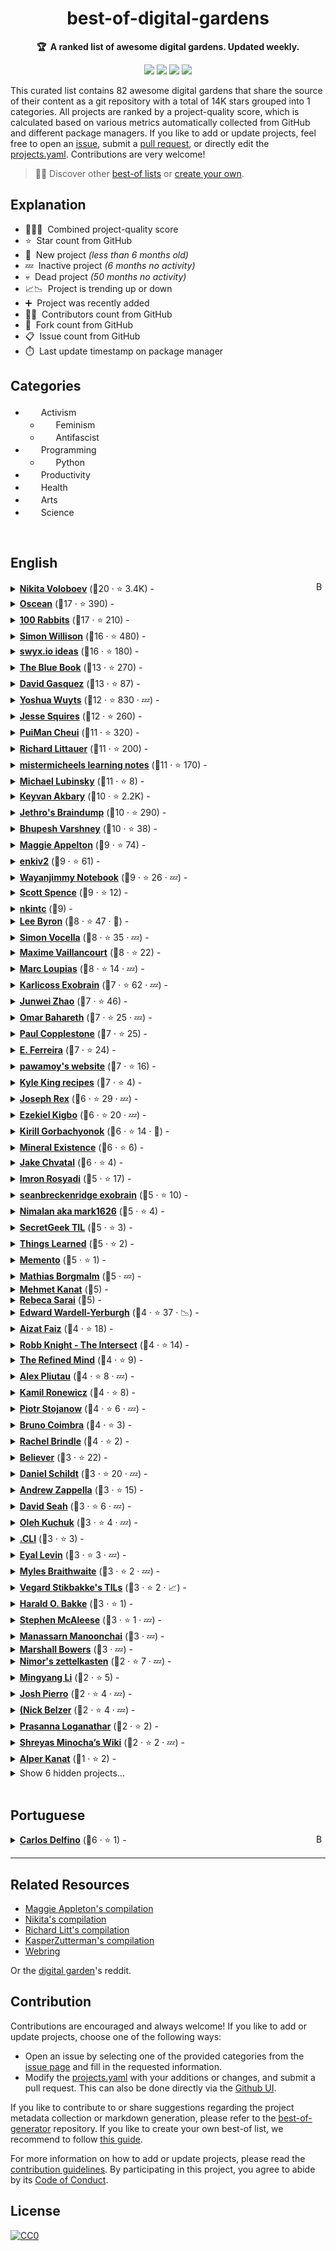 <!-- markdownlint-disable -->
<h1 align="center">
    best-of-digital-gardens
    <br>
</h1>

<p align="center">
    <strong>🏆&nbsp; A ranked list of awesome digital gardens. Updated weekly.</strong>
</p>

<p align="center">
    <a href="https://best-of.org" title="Best-of Badge"><img src="http://bit.ly/3o3EHNN"></a>
    <a href="#Contents" title="Project Count"><img src="https://img.shields.io/badge/projects-82-blue.svg?color=5ac4bf"></a>
    <a href="#Contribution" title="Contributions are welcome"><img src="https://img.shields.io/badge/contributions-welcome-green.svg"></a>
    <a href="https://github.com/lyz-code/best-of-digital-gardens/actions" title="Update CI"><img src="https://github.com/lyz-code/autoimport/workflows/Update/badge.svg"></a>
</p>

This curated list contains 82 awesome digital gardens that share the source of their content as a git repository with a total of 14K stars grouped into 1 categories. All projects are ranked by a project-quality score, which is calculated based on various metrics automatically collected from GitHub and different package managers. If you like to add or update projects, feel free to open an [issue](https://github.com/lyz-code/best-of-digital-gardens/issues/new/choose), submit a [pull request](https://github.com/lyz-code/best-of-digital-gardens/pulls), or directly edit the [projects.yaml](https://github.com/lyz-code/best-of-digital-gardens/edit/main/projects.yaml). Contributions are very welcome!

> 🧙‍♂️  Discover other [best-of lists](https://best-of.org) or [create your own](https://github.com/best-of-lists/best-of/blob/main/create-best-of-list.md).

## Explanation
- 🥇🥈🥉&nbsp; Combined project-quality score
- ⭐️&nbsp; Star count from GitHub
- 🐣&nbsp; New project _(less than 6 months old)_
- 💤&nbsp; Inactive project _(6 months no activity)_
- 💀&nbsp; Dead project _(50 months no activity)_
- 📈📉&nbsp; Project is trending up or down
- ➕&nbsp; Project was recently added
- 👨‍💻&nbsp; Contributors count from GitHub
- 🔀&nbsp; Fork count from GitHub
- 📋&nbsp; Issue count from GitHub
- ⏱️&nbsp; Last update timestamp on package manager

## Categories

- <img src="https://raw.githubusercontent.com/lyz-code/best-of-digital-gardens/main/.icons/activism.png" style="display:inline;" width="17" height="17">&nbsp; Activism
    - <img src="https://raw.githubusercontent.com/lyz-code/best-of-digital-gardens/main/.icons/feminism.png" style="display:inline;" width="17" height="17">&nbsp; Feminism
    - <img src="https://raw.githubusercontent.com/lyz-code/best-of-digital-gardens/main/.icons/antifascism.png" style="display:inline;" width="17" height="17">&nbsp; Antifascist
- <img src="https://raw.githubusercontent.com/lyz-code/best-of-digital-gardens/main/.icons/programming.png" style="display:inline;" width="17" height="17">&nbsp; Programming
    - <img src="https://raw.githubusercontent.com/lyz-code/best-of-digital-gardens/main/.icons/python.png" style="display:inline;" width="17" height="17">&nbsp; Python
- <img src="https://raw.githubusercontent.com/lyz-code/best-of-digital-gardens/main/.icons/time-management.png" style="display:inline;" width="17" height="17">&nbsp; Productivity
- <img src="https://raw.githubusercontent.com/lyz-code/best-of-digital-gardens/main/.icons/cardiogram.png" style="display:inline;" width="17" height="17">&nbsp; Health
- <img src="https://raw.githubusercontent.com/lyz-code/best-of-digital-gardens/main/.icons/tools.png" style="display:inline;" width="17" height="17">&nbsp; Arts
- <img src="https://raw.githubusercontent.com/lyz-code/best-of-digital-gardens/main/.icons/science.png" style="display:inline;" width="17" height="17">&nbsp; Science

<br>

## English

<a href="#"><img align="right" width="15" height="15" src="https://git.io/JtehR" alt="Back to top"></a>

<details><summary><b><a href="https://wiki.nikiv.dev/">Nikita Voloboev</a></b> (🥇20 ·  ⭐ 3.4K) -  <img src="https://raw.githubusercontent.com/lyz-code/best-of-digital-gardens/main/.icons/science.png" style="display:inline;" width="17" height="17"> <img src="https://raw.githubusercontent.com/lyz-code/best-of-digital-gardens/main/.icons/programming.png" style="display:inline;" width="17" height="17"> <img src="https://raw.githubusercontent.com/lyz-code/best-of-digital-gardens/main/.icons/tools.png" style="display:inline;" width="17" height="17"> <img src="https://raw.githubusercontent.com/lyz-code/best-of-digital-gardens/main/.icons/linux.png" style="display:inline;" width="17" height="17"> <img src="https://raw.githubusercontent.com/lyz-code/best-of-digital-gardens/main/.icons/activism.png" style="display:inline;" width="17" height="17"> <img src="https://raw.githubusercontent.com/lyz-code/best-of-digital-gardens/main/.icons/python.png" style="display:inline;" width="17" height="17"> <img src="https://raw.githubusercontent.com/lyz-code/best-of-digital-gardens/main/.icons/cardiogram.png" style="display:inline;" width="17" height="17"> <img src="https://raw.githubusercontent.com/lyz-code/best-of-digital-gardens/main/.icons/time-management.png" style="display:inline;" width="17" height="17"></summary>

- [GitHub](https://github.com/nikitavoloboev/knowledge) (👨‍💻 36 · 🔀 370 · 📋 38 - 31% open · ⏱️ 10.06.2022)
</details>
<details><summary><b><a href="https://wiki.xxiivv.com/site/home.html">Oscean</a></b> (🥇17 ·  ⭐ 390) - </summary>

- [GitHub](https://github.com/XXIIVV/oscean) (👨‍💻 37 · 🔀 74 · 📋 39 - 12% open · ⏱️ 10.06.2022)
</details>
<details><summary><b><a href="https://100r.co/site/home.html">100 Rabbits</a></b> (🥇17 ·  ⭐ 210) -  <img src="https://raw.githubusercontent.com/lyz-code/best-of-digital-gardens/main/.icons/programming.png" style="display:inline;" width="17" height="17"> <img src="https://raw.githubusercontent.com/lyz-code/best-of-digital-gardens/main/.icons/tools.png" style="display:inline;" width="17" height="17"></summary>

- [GitHub](https://github.com/hundredrabbits/100r.co) (👨‍💻 22 · 🔀 42 · 📋 39 - 7% open · ⏱️ 05.06.2022)
</details>
<details><summary><b><a href="https://til.simonwillison.net/">Simon Willison</a></b> (🥇16 ·  ⭐ 480) -  <img src="https://raw.githubusercontent.com/lyz-code/best-of-digital-gardens/main/.icons/programming.png" style="display:inline;" width="17" height="17"> <img src="https://raw.githubusercontent.com/lyz-code/best-of-digital-gardens/main/.icons/linux.png" style="display:inline;" width="17" height="17"> <img src="https://raw.githubusercontent.com/lyz-code/best-of-digital-gardens/main/.icons/python.png" style="display:inline;" width="17" height="17"></summary>

- [GitHub](https://github.com/simonw/til) (👨‍💻 8 · 🔀 43 · 📋 35 - 17% open · ⏱️ 09.06.2022)
</details>
<details><summary><b><a href="https://www.swyx.io/ideas/?show=Essays">swyx.io ideas</a></b> (🥇16 ·  ⭐ 180) - </summary>

- [GitHub](https://github.com/sw-yx/swyxdotio) (👨‍💻 29 · 🔀 35 · 📋 380 - 42% open · ⏱️ 10.06.2022)
</details>
<details><summary><b><a href="https://lyz-code.github.io/blue-book">The Blue Book</a></b> (🥇13 ·  ⭐ 270) -  <img src="https://raw.githubusercontent.com/lyz-code/best-of-digital-gardens/main/.icons/activism.png" style="display:inline;" width="17" height="17"> <img src="https://raw.githubusercontent.com/lyz-code/best-of-digital-gardens/main/.icons/antifascism.png" style="display:inline;" width="17" height="17"> <img src="https://raw.githubusercontent.com/lyz-code/best-of-digital-gardens/main/.icons/time-management.png" style="display:inline;" width="17" height="17"> <img src="https://raw.githubusercontent.com/lyz-code/best-of-digital-gardens/main/.icons/cardiogram.png" style="display:inline;" width="17" height="17"> <img src="https://raw.githubusercontent.com/lyz-code/best-of-digital-gardens/main/.icons/programming.png" style="display:inline;" width="17" height="17"> <img src="https://raw.githubusercontent.com/lyz-code/best-of-digital-gardens/main/.icons/python.png" style="display:inline;" width="17" height="17"> <img src="https://raw.githubusercontent.com/lyz-code/best-of-digital-gardens/main/.icons/linux.png" style="display:inline;" width="17" height="17"> <img src="https://raw.githubusercontent.com/lyz-code/best-of-digital-gardens/main/.icons/tools.png" style="display:inline;" width="17" height="17"> <img src="https://raw.githubusercontent.com/lyz-code/best-of-digital-gardens/main/.icons/science.png" style="display:inline;" width="17" height="17"> <img src="https://raw.githubusercontent.com/lyz-code/best-of-digital-gardens/main/.icons/feminism.png" style="display:inline;" width="17" height="17"></summary>

- [GitHub](https://github.com/lyz-code/blue-book) (👨‍💻 8 · 🔀 35 · ⏱️ 10.06.2022)
</details>
<details><summary><b><a href="https://publish.obsidian.md/davidgasquez/README">David Gasquez</a></b> (🥇13 ·  ⭐ 87) -  <img src="https://raw.githubusercontent.com/lyz-code/best-of-digital-gardens/main/.icons/programming.png" style="display:inline;" width="17" height="17"> <img src="https://raw.githubusercontent.com/lyz-code/best-of-digital-gardens/main/.icons/cardiogram.png" style="display:inline;" width="17" height="17"> <img src="https://raw.githubusercontent.com/lyz-code/best-of-digital-gardens/main/.icons/linux.png" style="display:inline;" width="17" height="17"> <img src="https://raw.githubusercontent.com/lyz-code/best-of-digital-gardens/main/.icons/time-management.png" style="display:inline;" width="17" height="17"> <img src="https://raw.githubusercontent.com/lyz-code/best-of-digital-gardens/main/.icons/tools.png" style="display:inline;" width="17" height="17"> <img src="https://raw.githubusercontent.com/lyz-code/best-of-digital-gardens/main/.icons/science.png" style="display:inline;" width="17" height="17"></summary>

- [GitHub](https://github.com/davidgasquez/handbook) (👨‍💻 3 · 🔀 9 · ⏱️ 09.06.2022)
</details>
<details><summary><b><a href="https://github.com/yoshuawuyts/notes">Yoshua Wuyts</a></b> (🥇12 ·  ⭐ 830 · 💤) -  <img src="https://raw.githubusercontent.com/lyz-code/best-of-digital-gardens/main/.icons/tools.png" style="display:inline;" width="17" height="17"> <img src="https://raw.githubusercontent.com/lyz-code/best-of-digital-gardens/main/.icons/programming.png" style="display:inline;" width="17" height="17"> <img src="https://raw.githubusercontent.com/lyz-code/best-of-digital-gardens/main/.icons/time-management.png" style="display:inline;" width="17" height="17"></summary>

- [GitHub](https://github.com/yoshuawuyts/notes) (👨‍💻 13 · 🔀 45 · 📋 38 - 13% open · ⏱️ 07.10.2020)
</details>
<details><summary><b><a href="https://jessesquires.github.io/TIL/">Jesse Squires</a></b> (🥇12 ·  ⭐ 260) -  <img src="https://raw.githubusercontent.com/lyz-code/best-of-digital-gardens/main/.icons/programming.png" style="display:inline;" width="17" height="17"> <img src="https://raw.githubusercontent.com/lyz-code/best-of-digital-gardens/main/.icons/python.png" style="display:inline;" width="17" height="17"> <img src="https://raw.githubusercontent.com/lyz-code/best-of-digital-gardens/main/.icons/activism.png" style="display:inline;" width="17" height="17"></summary>

- [GitHub](https://github.com/jessesquires/TIL) (👨‍💻 3 · 🔀 7 · ⏱️ 29.05.2022)
</details>
<details><summary><b><a href="https://wiki.aleen42.com/">PuiMan Cheui</a></b> (🥈11 ·  ⭐ 320) -  <img src="https://raw.githubusercontent.com/lyz-code/best-of-digital-gardens/main/.icons/programming.png" style="display:inline;" width="17" height="17"> <img src="https://raw.githubusercontent.com/lyz-code/best-of-digital-gardens/main/.icons/linux.png" style="display:inline;" width="17" height="17"></summary>

- [GitHub](https://github.com/aleen42/PersonalWiki) (👨‍💻 3 · 🔀 48 · 📋 35 - 80% open · ⏱️ 26.02.2022)
</details>
<details><summary><b><a href="https://github.com/RichardLitt/knowledge">Richard Littauer</a></b> (🥈11 ·  ⭐ 200) -  <img src="https://raw.githubusercontent.com/lyz-code/best-of-digital-gardens/main/.icons/science.png" style="display:inline;" width="17" height="17"> <img src="https://raw.githubusercontent.com/lyz-code/best-of-digital-gardens/main/.icons/tools.png" style="display:inline;" width="17" height="17"> <img src="https://raw.githubusercontent.com/lyz-code/best-of-digital-gardens/main/.icons/python.png" style="display:inline;" width="17" height="17"> <img src="https://raw.githubusercontent.com/lyz-code/best-of-digital-gardens/main/.icons/programming.png" style="display:inline;" width="17" height="17"></summary>

- [GitHub](https://github.com/RichardLitt/knowledge) (👨‍💻 5 · 🔀 16 · 📋 19 - 21% open · ⏱️ 06.06.2022)
</details>
<details><summary><b><a href="https://learning-notes.mistermicheels.com/about/about/">mistermicheels learning notes</a></b> (🥈11 ·  ⭐ 170) -  <img src="https://raw.githubusercontent.com/lyz-code/best-of-digital-gardens/main/.icons/programming.png" style="display:inline;" width="17" height="17"></summary>

- [GitHub](https://github.com/mistermicheels/learning-notes) (👨‍💻 2 · 🔀 34 · ⏱️ 09.05.2022)
</details>
<details><summary><b><a href="https://mlubinsky.github.io/">Michael Lubinsky</a></b> (🥈11 ·  ⭐ 8) -  <img src="https://raw.githubusercontent.com/lyz-code/best-of-digital-gardens/main/.icons/programming.png" style="display:inline;" width="17" height="17"> <img src="https://raw.githubusercontent.com/lyz-code/best-of-digital-gardens/main/.icons/python.png" style="display:inline;" width="17" height="17"> <img src="https://raw.githubusercontent.com/lyz-code/best-of-digital-gardens/main/.icons/linux.png" style="display:inline;" width="17" height="17"></summary>

- [GitHub](https://github.com/mlubinsky/mlubinsky.github.com) (👨‍💻 8 · 🔀 3 · ⏱️ 10.06.2022)
</details>
<details><summary><b><a href="https://keyvanakbary.github.io/learning-notes/">Keyvan Akbary</a></b> (🥈10 ·  ⭐ 2.2K) - </summary>

- [GitHub](https://github.com/keyvanakbary/learning-notes) (👨‍💻 3 · 🔀 540 · 📋 2 - 50% open · ⏱️ 15.01.2022)
</details>
<details><summary><b><a href="https://braindump.jethro.dev/">Jethro's Braindump</a></b> (🥈10 ·  ⭐ 290) -  <img src="https://raw.githubusercontent.com/lyz-code/best-of-digital-gardens/main/.icons/science.png" style="display:inline;" width="17" height="17"> <img src="https://raw.githubusercontent.com/lyz-code/best-of-digital-gardens/main/.icons/linux.png" style="display:inline;" width="17" height="17"> <img src="https://raw.githubusercontent.com/lyz-code/best-of-digital-gardens/main/.icons/programming.png" style="display:inline;" width="17" height="17"> <img src="https://raw.githubusercontent.com/lyz-code/best-of-digital-gardens/main/.icons/activism.png" style="display:inline;" width="17" height="17"></summary>

- [GitHub](https://github.com/jethrokuan/braindump) (👨‍💻 6 · 🔀 86 · 📋 13 - 30% open · ⏱️ 11.05.2022)
</details>
<details><summary><b><a href="https://til.bhupesh.me/">Bhupesh Varshney</a></b> (🥈10 ·  ⭐ 38) -  <img src="https://raw.githubusercontent.com/lyz-code/best-of-digital-gardens/main/.icons/programming.png" style="display:inline;" width="17" height="17"> <img src="https://raw.githubusercontent.com/lyz-code/best-of-digital-gardens/main/.icons/linux.png" style="display:inline;" width="17" height="17"> <img src="https://raw.githubusercontent.com/lyz-code/best-of-digital-gardens/main/.icons/python.png" style="display:inline;" width="17" height="17"></summary>

- [GitHub](https://github.com/Bhupesh-V/til) (🔀 8 · 📋 25 - 4% open · ⏱️ 10.06.2022)
</details>
<details><summary><b><a href="https://maggieappleton.com/garden">Maggie Appelton</a></b> (🥈9 ·  ⭐ 74) -  <img src="https://raw.githubusercontent.com/lyz-code/best-of-digital-gardens/main/.icons/programming.png" style="display:inline;" width="17" height="17"> <img src="https://raw.githubusercontent.com/lyz-code/best-of-digital-gardens/main/.icons/science.png" style="display:inline;" width="17" height="17"> <img src="https://raw.githubusercontent.com/lyz-code/best-of-digital-gardens/main/.icons/tools.png" style="display:inline;" width="17" height="17"></summary>

- [GitHub](https://github.com/MaggieAppleton/maggieappleton.com-V2) (👨‍💻 3 · 🔀 12 · ⏱️ 10.06.2022)
</details>
<details><summary><b><a href="https://www.lord-enki.net/">enkiv2</a></b> (🥈9 ·  ⭐ 61) -  <img src="https://raw.githubusercontent.com/lyz-code/best-of-digital-gardens/main/.icons/tools.png" style="display:inline;" width="17" height="17"> <img src="https://raw.githubusercontent.com/lyz-code/best-of-digital-gardens/main/.icons/science.png" style="display:inline;" width="17" height="17"></summary>

- [GitHub](https://github.com/enkiv2/misc) (🔀 4 · 📋 3 - 33% open · ⏱️ 13.05.2022)
</details>
<details><summary><b><a href="https://notebook.wayanjimmy.xyz/">Wayanjimmy Notebook</a></b> (🥈9 ·  ⭐ 26 · 💤) -  <img src="https://raw.githubusercontent.com/lyz-code/best-of-digital-gardens/main/.icons/tools.png" style="display:inline;" width="17" height="17"> <img src="https://raw.githubusercontent.com/lyz-code/best-of-digital-gardens/main/.icons/programming.png" style="display:inline;" width="17" height="17"> <img src="https://raw.githubusercontent.com/lyz-code/best-of-digital-gardens/main/.icons/science.png" style="display:inline;" width="17" height="17"> <img src="https://raw.githubusercontent.com/lyz-code/best-of-digital-gardens/main/.icons/time-management.png" style="display:inline;" width="17" height="17"></summary>

- [GitHub](https://github.com/wayanjimmy/notebook) (👨‍💻 3 · 🔀 6 · ⏱️ 10.10.2020)
</details>
<details><summary><b><a href="https://scottspence.com/posts">Scott Spence</a></b> (🥈9 ·  ⭐ 12) - </summary>

- [GitHub](https://github.com/spences10/scottspence.com) (👨‍💻 6 · 🔀 4 · ⏱️ 10.06.2022)
</details>
<details><summary><b><a href="https://nkintc.gitbook.io/brainless/">nkintc</a></b> (🥈9) -  <img src="https://raw.githubusercontent.com/lyz-code/best-of-digital-gardens/main/.icons/tools.png" style="display:inline;" width="17" height="17"> <img src="https://raw.githubusercontent.com/lyz-code/best-of-digital-gardens/main/.icons/science.png" style="display:inline;" width="17" height="17"> <img src="https://raw.githubusercontent.com/lyz-code/best-of-digital-gardens/main/.icons/linux.png" style="display:inline;" width="17" height="17"></summary>

- [GitHub](https://github.com/nkintc/nkintc.github.io) (⏱️ 02.06.2022)
</details>
<details><summary><b><a href="https://leebyron.com/til/">Lee Byron</a></b> (🥈8 ·  ⭐ 47 · 🐣) -  <img src="https://raw.githubusercontent.com/lyz-code/best-of-digital-gardens/main/.icons/programming.png" style="display:inline;" width="17" height="17"> <img src="https://raw.githubusercontent.com/lyz-code/best-of-digital-gardens/main/.icons/linux.png" style="display:inline;" width="17" height="17"></summary>

- [GitHub](https://github.com/leebyron/til) (🔀 3 · ⏱️ 12.02.2022)
</details>
<details><summary><b><a href="https://github.com/voxsim/knowledge">Simon Vocella</a></b> (🥈8 ·  ⭐ 35 · 💤) -  <img src="https://raw.githubusercontent.com/lyz-code/best-of-digital-gardens/main/.icons/science.png" style="display:inline;" width="17" height="17"> <img src="https://raw.githubusercontent.com/lyz-code/best-of-digital-gardens/main/.icons/programming.png" style="display:inline;" width="17" height="17"></summary>

- [GitHub](https://github.com/voxsim/knowledge) (🔀 6 · ⏱️ 07.06.2020)
</details>
<details><summary><b><a href="https://maximevaillancourt.com/notes">Maxime Vaillancourt</a></b> (🥈8 ·  ⭐ 22) - </summary>

- [GitHub](https://github.com/maximevaillancourt/maximevaillancourt.com) (👨‍💻 3 · 🔀 8 · ⏱️ 24.05.2022)
</details>
<details><summary><b><a href="https://memo-dev.marc-loupias.fr/">Marc Loupias</a></b> (🥈8 ·  ⭐ 14 · 💤) -  <img src="https://raw.githubusercontent.com/lyz-code/best-of-digital-gardens/main/.icons/programming.png" style="display:inline;" width="17" height="17"> <img src="https://raw.githubusercontent.com/lyz-code/best-of-digital-gardens/main/.icons/linux.png" style="display:inline;" width="17" height="17"></summary>

- [GitHub](https://github.com/MarcLoupias/memo-dev) (👨‍💻 3 · 🔀 2 · ⏱️ 20.11.2021)
</details>
<details><summary><b><a href="https://beepb00p.xyz/exobrain/">Karlicoss Exobrain</a></b> (🥈7 ·  ⭐ 62 · 💤) -  <img src="https://raw.githubusercontent.com/lyz-code/best-of-digital-gardens/main/.icons/programming.png" style="display:inline;" width="17" height="17"> <img src="https://raw.githubusercontent.com/lyz-code/best-of-digital-gardens/main/.icons/tools.png" style="display:inline;" width="17" height="17"> <img src="https://raw.githubusercontent.com/lyz-code/best-of-digital-gardens/main/.icons/science.png" style="display:inline;" width="17" height="17"> <img src="https://raw.githubusercontent.com/lyz-code/best-of-digital-gardens/main/.icons/cardiogram.png" style="display:inline;" width="17" height="17"> <img src="https://raw.githubusercontent.com/lyz-code/best-of-digital-gardens/main/.icons/time-management.png" style="display:inline;" width="17" height="17"></summary>

- [GitHub](https://github.com/karlicoss/exobrain) (🔀 7 · ⏱️ 23.05.2021)
</details>
<details><summary><b><a href="https://wiki.toozhao.com/#/">Junwei Zhao</a></b> (🥈7 ·  ⭐ 46) -  <img src="https://raw.githubusercontent.com/lyz-code/best-of-digital-gardens/main/.icons/programming.png" style="display:inline;" width="17" height="17"> <img src="https://raw.githubusercontent.com/lyz-code/best-of-digital-gardens/main/.icons/linux.png" style="display:inline;" width="17" height="17"></summary>

- [GitHub](https://github.com/wahyd4/knowledge) (👨‍💻 2 · 🔀 7 · 📋 2 - 50% open · ⏱️ 10.06.2022)
</details>
<details><summary><b><a href="https://wiki.omar.engineer/">Omar Bahareth</a></b> (🥈7 ·  ⭐ 25 · 💤) -  <img src="https://raw.githubusercontent.com/lyz-code/best-of-digital-gardens/main/.icons/programming.png" style="display:inline;" width="17" height="17"> <img src="https://raw.githubusercontent.com/lyz-code/best-of-digital-gardens/main/.icons/science.png" style="display:inline;" width="17" height="17"></summary>

- [GitHub](https://github.com/obahareth/knowledge) (🔀 1 · ⏱️ 13.08.2021)
</details>
<details><summary><b><a href="https://paul.copplest.one/knowledge/">Paul Copplestone</a></b> (🥈7 ·  ⭐ 25) -  <img src="https://raw.githubusercontent.com/lyz-code/best-of-digital-gardens/main/.icons/tools.png" style="display:inline;" width="17" height="17"> <img src="https://raw.githubusercontent.com/lyz-code/best-of-digital-gardens/main/.icons/science.png" style="display:inline;" width="17" height="17"> <img src="https://raw.githubusercontent.com/lyz-code/best-of-digital-gardens/main/.icons/programming.png" style="display:inline;" width="17" height="17"></summary>

- [GitHub](https://github.com/kiwicopple/paul.copplest.one) (👨‍💻 7 · 🔀 11 · ⏱️ 31.01.2022)
</details>
<details><summary><b><a href="https://github.com/slowernews/notebook">E. Ferreira</a></b> (🥈7 ·  ⭐ 24) -  <img src="https://raw.githubusercontent.com/lyz-code/best-of-digital-gardens/main/.icons/programming.png" style="display:inline;" width="17" height="17"> <img src="https://raw.githubusercontent.com/lyz-code/best-of-digital-gardens/main/.icons/tools.png" style="display:inline;" width="17" height="17"></summary>

- [GitHub](https://github.com/slowernews/notebook) (🔀 1 · ⏱️ 25.05.2022)
</details>
<details><summary><b><a href="https://pawamoy.github.io">pawamoy's website</a></b> (🥈7 ·  ⭐ 16) -  <img src="https://raw.githubusercontent.com/lyz-code/best-of-digital-gardens/main/.icons/programming.png" style="display:inline;" width="17" height="17"> <img src="https://raw.githubusercontent.com/lyz-code/best-of-digital-gardens/main/.icons/python.png" style="display:inline;" width="17" height="17"> <img src="https://raw.githubusercontent.com/lyz-code/best-of-digital-gardens/main/.icons/science.png" style="display:inline;" width="17" height="17"></summary>

- [GitHub](https://github.com/pawamoy/website) (🔀 4 · ⏱️ 28.05.2022)
</details>
<details><summary><b><a href="https://recipes.kyleking.me/">Kyle King recipes</a></b> (🥈7 ·  ⭐ 4) -  <img src="https://raw.githubusercontent.com/lyz-code/best-of-digital-gardens/main/.icons/tools.png" style="display:inline;" width="17" height="17"></summary>

- [GitHub](https://github.com/KyleKing/recipes) (👨‍💻 2 · 📋 9 - 11% open · ⏱️ 05.06.2022)
</details>
<details><summary><b><a href="https://github.com/josephrexme/knowledge">Joseph Rex</a></b> (🥉6 ·  ⭐ 29 · 💤) -  <img src="https://raw.githubusercontent.com/lyz-code/best-of-digital-gardens/main/.icons/programming.png" style="display:inline;" width="17" height="17"> <img src="https://raw.githubusercontent.com/lyz-code/best-of-digital-gardens/main/.icons/tools.png" style="display:inline;" width="17" height="17"></summary>

- [GitHub](https://github.com/josephrexme/knowledge) (🔀 1 · ⏱️ 29.10.2021)
</details>
<details><summary><b><a href="https://github.com/theatlasroom/tidbits">Ezekiel Kigbo</a></b> (🥉6 ·  ⭐ 20 · 💤) -  <img src="https://raw.githubusercontent.com/lyz-code/best-of-digital-gardens/main/.icons/programming.png" style="display:inline;" width="17" height="17"> <img src="https://raw.githubusercontent.com/lyz-code/best-of-digital-gardens/main/.icons/science.png" style="display:inline;" width="17" height="17"></summary>

- [GitHub](https://github.com/theatlasroom/tidbits) (👨‍💻 3 · 🔀 3 · ⏱️ 18.11.2021)
</details>
<details><summary><b><a href="https://github.com/japanese-goblinn/knowledge-base">Kirill Gorbachyonok</a></b> (🥉6 ·  ⭐ 14 · 🐣) -  <img src="https://raw.githubusercontent.com/lyz-code/best-of-digital-gardens/main/.icons/programming.png" style="display:inline;" width="17" height="17"> <img src="https://raw.githubusercontent.com/lyz-code/best-of-digital-gardens/main/.icons/time-management.png" style="display:inline;" width="17" height="17"></summary>

- [GitHub](https://github.com/japanese-goblinn/knowledge-base) (⏱️ 07.06.2022)
</details>
<details><summary><b><a href="https://mineralexistence.com/home.html">Mineral Existence</a></b> (🥉6 ·  ⭐ 6) -  <img src="https://raw.githubusercontent.com/lyz-code/best-of-digital-gardens/main/.icons/programming.png" style="display:inline;" width="17" height="17"> <img src="https://raw.githubusercontent.com/lyz-code/best-of-digital-gardens/main/.icons/tools.png" style="display:inline;" width="17" height="17"></summary>

- [GitHub](https://github.com/flber/Mineral-Existence) (⏱️ 01.06.2022)
</details>
<details><summary><b><a href="https://wiki.jacob.chvatal.com/">Jake Chvatal</a></b> (🥉6 ·  ⭐ 4) - </summary>

- [GitHub](https://github.com/jakeisnt/wiki) (👨‍💻 4 · 🔀 2 · 📋 25 - 8% open · ⏱️ 22.04.2022)
</details>
<details><summary><b><a href="https://irosyadi.gitbook.io/irosyadi/">Imron Rosyadi</a></b> (🥉5 ·  ⭐ 17) -  <img src="https://raw.githubusercontent.com/lyz-code/best-of-digital-gardens/main/.icons/programming.png" style="display:inline;" width="17" height="17"></summary>

- [GitHub](https://github.com/irosyadi/gitbook) (👨‍💻 3 · 🔀 7 · ⏱️ 10.06.2022)
</details>
<details><summary><b><a href="https://exobrain.sean.fish/">seanbreckenridge exobrain</a></b> (🥉5 ·  ⭐ 10) -  <img src="https://raw.githubusercontent.com/lyz-code/best-of-digital-gardens/main/.icons/programming.png" style="display:inline;" width="17" height="17"></summary>

- [GitHub](https://github.com/seanbreckenridge/exobrain) (⏱️ 23.04.2022)
</details>
<details><summary><b><a href="https://mark1626.github.io/knowledge/">Nimalan aka mark1626</a></b> (🥉5 ·  ⭐ 4) -  <img src="https://raw.githubusercontent.com/lyz-code/best-of-digital-gardens/main/.icons/science.png" style="display:inline;" width="17" height="17"> <img src="https://raw.githubusercontent.com/lyz-code/best-of-digital-gardens/main/.icons/programming.png" style="display:inline;" width="17" height="17"> <img src="https://raw.githubusercontent.com/lyz-code/best-of-digital-gardens/main/.icons/linux.png" style="display:inline;" width="17" height="17"></summary>

- [GitHub](https://github.com/Mark1626/knowledge) (👨‍💻 2 · ⏱️ 31.05.2022)
</details>
<details><summary><b><a href="https://til.secretgeek.net/">SecretGeek TIL</a></b> (🥉5 ·  ⭐ 3) -  <img src="https://raw.githubusercontent.com/lyz-code/best-of-digital-gardens/main/.icons/programming.png" style="display:inline;" width="17" height="17"> <img src="https://raw.githubusercontent.com/lyz-code/best-of-digital-gardens/main/.icons/linux.png" style="display:inline;" width="17" height="17"> <img src="https://raw.githubusercontent.com/lyz-code/best-of-digital-gardens/main/.icons/tools.png" style="display:inline;" width="17" height="17"> <img src="https://raw.githubusercontent.com/lyz-code/best-of-digital-gardens/main/.icons/python.png" style="display:inline;" width="17" height="17"> <img src="https://raw.githubusercontent.com/lyz-code/best-of-digital-gardens/main/.icons/time-management.png" style="display:inline;" width="17" height="17"></summary>

- [GitHub](https://github.com/secretGeek/today-i-learned-staging) (👨‍💻 2 · 🔀 2 · ⏱️ 09.06.2022)
</details>
<details><summary><b><a href="https://sunflowerno0b.github.io/ATW/">Things Learned</a></b> (🥉5 ·  ⭐ 2) -  <img src="https://raw.githubusercontent.com/lyz-code/best-of-digital-gardens/main/.icons/programming.png" style="display:inline;" width="17" height="17"> <img src="https://raw.githubusercontent.com/lyz-code/best-of-digital-gardens/main/.icons/linux.png" style="display:inline;" width="17" height="17"></summary>

- [GitHub](https://github.com/sunflowerno0b/ATW) (👨‍💻 7 · ⏱️ 09.04.2022)
</details>
<details><summary><b><a href="https://m0wer.github.io/memento/">Memento</a></b> (🥉5 ·  ⭐ 1) -  <img src="https://raw.githubusercontent.com/lyz-code/best-of-digital-gardens/main/.icons/programming.png" style="display:inline;" width="17" height="17"> <img src="https://raw.githubusercontent.com/lyz-code/best-of-digital-gardens/main/.icons/linux.png" style="display:inline;" width="17" height="17"> <img src="https://raw.githubusercontent.com/lyz-code/best-of-digital-gardens/main/.icons/python.png" style="display:inline;" width="17" height="17"> <img src="https://raw.githubusercontent.com/lyz-code/best-of-digital-gardens/main/.icons/tools.png" style="display:inline;" width="17" height="17"></summary>

- [GitHub](https://github.com/m0wer/memento) (👨‍💻 2 · ⏱️ 10.06.2022)
</details>
<details><summary><b><a href="https://wiki.mathiasborgmalm.dev/">Mathias Borgmalm</a></b> (🥉5 · 💤) -  <img src="https://raw.githubusercontent.com/lyz-code/best-of-digital-gardens/main/.icons/tools.png" style="display:inline;" width="17" height="17"> <img src="https://raw.githubusercontent.com/lyz-code/best-of-digital-gardens/main/.icons/programming.png" style="display:inline;" width="17" height="17"></summary>

- [GitHub](https://github.com/MateBoy/knowledge-base) (👨‍💻 3 · ⏱️ 05.07.2021)
</details>
<details><summary><b><a href="https://github.com/mehmetka/notebook">Mehmet Kanat</a></b> (🥉5) -  <img src="https://raw.githubusercontent.com/lyz-code/best-of-digital-gardens/main/.icons/programming.png" style="display:inline;" width="17" height="17"></summary>

- [GitHub](https://github.com/mehmetka/notebook) (⏱️ 14.05.2022)
</details>
<details><summary><b><a href="https://rsarai.github.io/">Rebeca Sarai</a></b> (🥉5) - </summary>

- [GitHub](https://github.com/rsarai/rsarai.github.io) (👨‍💻 2 · ⏱️ 29.05.2022)
</details>
<details><summary><b><a href="https://notes.eddyerburgh.me/">Edward Wardell-Yerburgh</a></b> (🥉4 ·  ⭐ 37 · 📉) -  <img src="https://raw.githubusercontent.com/lyz-code/best-of-digital-gardens/main/.icons/programming.png" style="display:inline;" width="17" height="17"></summary>

- [GitHub](https://github.com/eddyerburgh/notes) (👨‍💻 2 · 🔀 9 · ⏱️ 16.03.2022)
</details>
<details><summary><b><a href="https://www.aizatto.com/">Aizat Faiz</a></b> (🥉4 ·  ⭐ 18) -  <img src="https://raw.githubusercontent.com/lyz-code/best-of-digital-gardens/main/.icons/programming.png" style="display:inline;" width="17" height="17"></summary>

- [GitHub](https://github.com/aizatto/gitbook-public) (👨‍💻 2 · 🔀 3 · ⏱️ 12.04.2022)
</details>
<details><summary><b><a href="https://intersect.rknight.me/">Robb Knight - The Intersect</a></b> (🥉4 ·  ⭐ 14) -  <img src="https://raw.githubusercontent.com/lyz-code/best-of-digital-gardens/main/.icons/time-management.png" style="display:inline;" width="17" height="17"> <img src="https://raw.githubusercontent.com/lyz-code/best-of-digital-gardens/main/.icons/cardiogram.png" style="display:inline;" width="17" height="17"> <img src="https://raw.githubusercontent.com/lyz-code/best-of-digital-gardens/main/.icons/linux.png" style="display:inline;" width="17" height="17"> <img src="https://raw.githubusercontent.com/lyz-code/best-of-digital-gardens/main/.icons/programming.png" style="display:inline;" width="17" height="17"></summary>

- [GitHub](https://github.com/rknightuk/intersect) (⏱️ 26.05.2022)
</details>
<details><summary><b><a href="https://refinedmind.co/digital-garden">The Refined Mind</a></b> (🥉4 ·  ⭐ 9) - </summary>

- [GitHub](https://github.com/MikeTannenbaum/my-public-mind) (👨‍💻 2 · 🔀 1 · ⏱️ 09.05.2022)
</details>
<details><summary><b><a href="https://github.com/plutov/notebook">Alex Pliutau</a></b> (🥉4 ·  ⭐ 8 · 💤) -  <img src="https://raw.githubusercontent.com/lyz-code/best-of-digital-gardens/main/.icons/programming.png" style="display:inline;" width="17" height="17"></summary>

- [GitHub](https://github.com/plutov/notebook) (👨‍💻 2 · 🔀 6 · ⏱️ 06.03.2021)
</details>
<details><summary><b><a href="https://github.com/galileo/knowledge">Kamil Ronewicz</a></b> (🥉4 ·  ⭐ 8) -  <img src="https://raw.githubusercontent.com/lyz-code/best-of-digital-gardens/main/.icons/programming.png" style="display:inline;" width="17" height="17"></summary>

- [GitHub](https://github.com/galileo/knowledge) (🔀 1 · ⏱️ 08.02.2022)
</details>
<details><summary><b><a href="https://wiki.stojanow.com/">Piotr Stojanow</a></b> (🥉4 ·  ⭐ 6 · 💤) -  <img src="https://raw.githubusercontent.com/lyz-code/best-of-digital-gardens/main/.icons/science.png" style="display:inline;" width="17" height="17"> <img src="https://raw.githubusercontent.com/lyz-code/best-of-digital-gardens/main/.icons/tools.png" style="display:inline;" width="17" height="17"> <img src="https://raw.githubusercontent.com/lyz-code/best-of-digital-gardens/main/.icons/activism.png" style="display:inline;" width="17" height="17"> <img src="https://raw.githubusercontent.com/lyz-code/best-of-digital-gardens/main/.icons/time-management.png" style="display:inline;" width="17" height="17"></summary>

- [GitHub](https://github.com/psto/episteme) (👨‍💻 2 · ⏱️ 19.11.2021)
</details>
<details><summary><b><a href="https://wiki.metaphoric.dev/">Bruno Coimbra</a></b> (🥉4 ·  ⭐ 3) -  <img src="https://raw.githubusercontent.com/lyz-code/best-of-digital-gardens/main/.icons/linux.png" style="display:inline;" width="17" height="17"></summary>

- [GitHub](https://github.com/b-coimbra/wiki) (👨‍💻 3 · ⏱️ 08.06.2022)
</details>
<details><summary><b><a href="https://knowledge.rachelbrindle.com/">Rachel Brindle</a></b> (🥉4 ·  ⭐ 2) -  <img src="https://raw.githubusercontent.com/lyz-code/best-of-digital-gardens/main/.icons/activism.png" style="display:inline;" width="17" height="17"> <img src="https://raw.githubusercontent.com/lyz-code/best-of-digital-gardens/main/.icons/science.png" style="display:inline;" width="17" height="17"> <img src="https://raw.githubusercontent.com/lyz-code/best-of-digital-gardens/main/.icons/tools.png" style="display:inline;" width="17" height="17"> <img src="https://raw.githubusercontent.com/lyz-code/best-of-digital-gardens/main/.icons/time-management.png" style="display:inline;" width="17" height="17"> <img src="https://raw.githubusercontent.com/lyz-code/best-of-digital-gardens/main/.icons/programming.png" style="display:inline;" width="17" height="17"> <img src="https://raw.githubusercontent.com/lyz-code/best-of-digital-gardens/main/.icons/python.png" style="display:inline;" width="17" height="17"> <img src="https://raw.githubusercontent.com/lyz-code/best-of-digital-gardens/main/.icons/linux.png" style="display:inline;" width="17" height="17"></summary>

- [GitHub](https://github.com/younata/personal_knowledge) (👨‍💻 3 · ⏱️ 06.06.2022)
</details>
<details><summary><b><a href="https://devlog.willcodefor.beer/">Believer</a></b> (🥉3 ·  ⭐ 22) -  <img src="https://raw.githubusercontent.com/lyz-code/best-of-digital-gardens/main/.icons/programming.png" style="display:inline;" width="17" height="17"></summary>

- [GitHub](https://github.com/believer/devlog) (👨‍💻 2 · 🔀 1 · ⏱️ 23.04.2022)
</details>
<details><summary><b><a href="https://github.com/d2s/knowledge">Daniel Schildt</a></b> (🥉3 ·  ⭐ 20 · 💤) -  <img src="https://raw.githubusercontent.com/lyz-code/best-of-digital-gardens/main/.icons/programming.png" style="display:inline;" width="17" height="17"> <img src="https://raw.githubusercontent.com/lyz-code/best-of-digital-gardens/main/.icons/linux.png" style="display:inline;" width="17" height="17"> <img src="https://raw.githubusercontent.com/lyz-code/best-of-digital-gardens/main/.icons/tools.png" style="display:inline;" width="17" height="17"> <img src="https://raw.githubusercontent.com/lyz-code/best-of-digital-gardens/main/.icons/science.png" style="display:inline;" width="17" height="17"></summary>

- [GitHub](https://github.com/d2s/knowledge) (👨‍💻 2 · 🔀 2 · ⏱️ 11.06.2020)
</details>
<details><summary><b><a href="https://github.com/azappella/knowledge">Andrew Zappella</a></b> (🥉3 ·  ⭐ 15) -  <img src="https://raw.githubusercontent.com/lyz-code/best-of-digital-gardens/main/.icons/programming.png" style="display:inline;" width="17" height="17"> <img src="https://raw.githubusercontent.com/lyz-code/best-of-digital-gardens/main/.icons/time-management.png" style="display:inline;" width="17" height="17"> <img src="https://raw.githubusercontent.com/lyz-code/best-of-digital-gardens/main/.icons/linux.png" style="display:inline;" width="17" height="17"></summary>

- [GitHub](https://github.com/azappella/knowledge) (🔀 1 · ⏱️ 09.05.2022)
</details>
<details><summary><b><a href="https://davidseah.gitbook.io/davidseah/">David Seah</a></b> (🥉3 ·  ⭐ 6 · 💤) -  <img src="https://raw.githubusercontent.com/lyz-code/best-of-digital-gardens/main/.icons/time-management.png" style="display:inline;" width="17" height="17"> <img src="https://raw.githubusercontent.com/lyz-code/best-of-digital-gardens/main/.icons/programming.png" style="display:inline;" width="17" height="17"></summary>

- [GitHub](https://github.com/davidseah/knowledgebank) (⏱️ 02.09.2021)
</details>
<details><summary><b><a href="https://github.com/hzlmn/week-learning">Oleh Kuchuk</a></b> (🥉3 ·  ⭐ 4 · 💤) -  <img src="https://raw.githubusercontent.com/lyz-code/best-of-digital-gardens/main/.icons/python.png" style="display:inline;" width="17" height="17"> <img src="https://raw.githubusercontent.com/lyz-code/best-of-digital-gardens/main/.icons/programming.png" style="display:inline;" width="17" height="17"></summary>

- [GitHub](https://github.com/hzlmn/week-learning) (👨‍💻 2 · ⏱️ 18.08.2019)
</details>
<details><summary><b><a href="https://wiki.changbai.li/#/">.CLI</a></b> (🥉3 ·  ⭐ 3) -  <img src="https://raw.githubusercontent.com/lyz-code/best-of-digital-gardens/main/.icons/programming.png" style="display:inline;" width="17" height="17"> <img src="https://raw.githubusercontent.com/lyz-code/best-of-digital-gardens/main/.icons/cardiogram.png" style="display:inline;" width="17" height="17"></summary>

- [GitHub](https://github.com/dotcli/knowledge) (👨‍💻 2 · ⏱️ 24.04.2022)
</details>
<details><summary><b><a href="https://github.com/eyalev/notes">Eyal Levin</a></b> (🥉3 ·  ⭐ 3 · 💤) -  <img src="https://raw.githubusercontent.com/lyz-code/best-of-digital-gardens/main/.icons/tools.png" style="display:inline;" width="17" height="17"></summary>

- [GitHub](https://github.com/eyalev/notes) (⏱️ 27.04.2020)
</details>
<details><summary><b><a href="https://wiki.mylesb.ca/">Myles Braithwaite</a></b> (🥉3 ·  ⭐ 2 · 💤) -  <img src="https://raw.githubusercontent.com/lyz-code/best-of-digital-gardens/main/.icons/programming.png" style="display:inline;" width="17" height="17"> <img src="https://raw.githubusercontent.com/lyz-code/best-of-digital-gardens/main/.icons/tools.png" style="display:inline;" width="17" height="17"> <img src="https://raw.githubusercontent.com/lyz-code/best-of-digital-gardens/main/.icons/linux.png" style="display:inline;" width="17" height="17"> <img src="https://raw.githubusercontent.com/lyz-code/best-of-digital-gardens/main/.icons/time-management.png" style="display:inline;" width="17" height="17"></summary>

- [GitHub](https://github.com/myles/wiki) (👨‍💻 4 · 📥 12 · 📋 2 - 50% open · ⏱️ 21.06.2020)
</details>
<details><summary><b><a href="https://til.vegardstikbakke.com/">Vegard Stikbakke's TILs</a></b> (🥉3 ·  ⭐ 2 · 📈) -  <img src="https://raw.githubusercontent.com/lyz-code/best-of-digital-gardens/main/.icons/programming.png" style="display:inline;" width="17" height="17"></summary>

- [GitHub](https://github.com/vegarsti/til) (⏱️ 10.06.2022)
</details>
<details><summary><b><a href="https://hwiki.bakke.be/">Harald O. Bakke</a></b> (🥉3 ·  ⭐ 1) -  <img src="https://raw.githubusercontent.com/lyz-code/best-of-digital-gardens/main/.icons/activism.png" style="display:inline;" width="17" height="17"> <img src="https://raw.githubusercontent.com/lyz-code/best-of-digital-gardens/main/.icons/tools.png" style="display:inline;" width="17" height="17"> <img src="https://raw.githubusercontent.com/lyz-code/best-of-digital-gardens/main/.icons/time-management.png" style="display:inline;" width="17" height="17"></summary>

- [GitHub](https://github.com/bakke92/hwiki) (👨‍💻 2 · ⏱️ 21.05.2022)
</details>
<details><summary><b><a href="https://directory.stephenmcaleese.com/">Stephen McAleese</a></b> (🥉3 ·  ⭐ 1 · 💤) -  <img src="https://raw.githubusercontent.com/lyz-code/best-of-digital-gardens/main/.icons/science.png" style="display:inline;" width="17" height="17"> <img src="https://raw.githubusercontent.com/lyz-code/best-of-digital-gardens/main/.icons/time-management.png" style="display:inline;" width="17" height="17"></summary>

- [GitHub](https://github.com/smcaleese/directory) (⏱️ 14.02.2021)
</details>
<details><summary><b><a href="https://wiki.monosor.com/">Manassarn Manoonchai</a></b> (🥉3 · 💤) -  <img src="https://raw.githubusercontent.com/lyz-code/best-of-digital-gardens/main/.icons/programming.png" style="display:inline;" width="17" height="17"> <img src="https://raw.githubusercontent.com/lyz-code/best-of-digital-gardens/main/.icons/time-management.png" style="display:inline;" width="17" height="17"> <img src="https://raw.githubusercontent.com/lyz-code/best-of-digital-gardens/main/.icons/tools.png" style="display:inline;" width="17" height="17"></summary>

- [GitHub](https://github.com/narze/knowledge) (👨‍💻 2 · ⏱️ 10.11.2020)
</details>
<details><summary><b><a href="https://knowledge.maxdeviant.com/">Marshall Bowers</a></b> (🥉3 · 💤) -  <img src="https://raw.githubusercontent.com/lyz-code/best-of-digital-gardens/main/.icons/programming.png" style="display:inline;" width="17" height="17"> <img src="https://raw.githubusercontent.com/lyz-code/best-of-digital-gardens/main/.icons/linux.png" style="display:inline;" width="17" height="17"></summary>

- [GitHub](https://github.com/maxdeviant/knowledge) (⏱️ 16.05.2021)
</details>
<details><summary><b><a href="https://nimor111.github.io/notebook/">Nimor's zettelkasten</a></b> (🥉2 ·  ⭐ 7 · 💤) - </summary>

- [GitHub](https://github.com/Nimor111/notebook) (👨‍💻 2 · 🔀 1 · ⏱️ 03.06.2021)
</details>
<details><summary><b><a href="https://tslmy.gitbook.io/k/">Mingyang Li</a></b> (🥉2 ·  ⭐ 5) -  <img src="https://raw.githubusercontent.com/lyz-code/best-of-digital-gardens/main/.icons/programming.png" style="display:inline;" width="17" height="17"> <img src="https://raw.githubusercontent.com/lyz-code/best-of-digital-gardens/main/.icons/science.png" style="display:inline;" width="17" height="17"></summary>

- [GitHub](https://github.com/tslmy/know) (👨‍💻 2 · 🔀 1 · ⏱️ 28.04.2022)
</details>
<details><summary><b><a href="https://github.com/joshpierro/knowledge">Josh Pierro</a></b> (🥉2 ·  ⭐ 4 · 💤) -  <img src="https://raw.githubusercontent.com/lyz-code/best-of-digital-gardens/main/.icons/programming.png" style="display:inline;" width="17" height="17"> <img src="https://raw.githubusercontent.com/lyz-code/best-of-digital-gardens/main/.icons/linux.png" style="display:inline;" width="17" height="17"> <img src="https://raw.githubusercontent.com/lyz-code/best-of-digital-gardens/main/.icons/tools.png" style="display:inline;" width="17" height="17"></summary>

- [GitHub](https://github.com/joshpierro/knowledge) (⏱️ 30.04.2019)
</details>
<details><summary><b><a href="https://notes.nickbelzer.me/">(Nick Belzer</a></b> (🥉2 ·  ⭐ 4 · 💤) -  <img src="https://raw.githubusercontent.com/lyz-code/best-of-digital-gardens/main/.icons/programming.png" style="display:inline;" width="17" height="17"></summary>

- [GitHub](https://github.com/nbelzer/notes) (👨‍💻 2 · ⏱️ 13.05.2021)
</details>
<details><summary><b><a href="https://github.com/prasannavl/knowledge">Prasanna Loganathar</a></b> (🥉2 ·  ⭐ 2) -  <img src="https://raw.githubusercontent.com/lyz-code/best-of-digital-gardens/main/.icons/science.png" style="display:inline;" width="17" height="17"> <img src="https://raw.githubusercontent.com/lyz-code/best-of-digital-gardens/main/.icons/linux.png" style="display:inline;" width="17" height="17"> <img src="https://raw.githubusercontent.com/lyz-code/best-of-digital-gardens/main/.icons/programming.png" style="display:inline;" width="17" height="17"></summary>

- [GitHub](https://github.com/prasannavl/knowledge) (⏱️ 28.02.2022)
</details>
<details><summary><b><a href="https://wiki.shreyasminocha.me/index.html">Shreyas Minocha’s Wiki</a></b> (🥉2 ·  ⭐ 2 · 💤) -  <img src="https://raw.githubusercontent.com/lyz-code/best-of-digital-gardens/main/.icons/science.png" style="display:inline;" width="17" height="17"> <img src="https://raw.githubusercontent.com/lyz-code/best-of-digital-gardens/main/.icons/programming.png" style="display:inline;" width="17" height="17"> <img src="https://raw.githubusercontent.com/lyz-code/best-of-digital-gardens/main/.icons/python.png" style="display:inline;" width="17" height="17"></summary>

- [GitHub](https://github.com/shreyasminocha/wiki) (👨‍💻 3 · ⏱️ 21.02.2021)
</details>
<details><summary><b><a href="https://github.com/tunix/notebook">Alper Kanat</a></b> (🥉1 ·  ⭐ 2) -  <img src="https://raw.githubusercontent.com/lyz-code/best-of-digital-gardens/main/.icons/linux.png" style="display:inline;" width="17" height="17"></summary>

- [GitHub](https://github.com/tunix/notebook) (👨‍💻 2 · ⏱️ 19.05.2022)
</details>
<details><summary>Show 6 hidden projects...</summary>

- <b><a href="https://thoughtbot.com/blog">Giant Robots Smashing Into Other Giant Robots</a></b> (🥇13 ·  ⭐ 3.9K · 💀) -  <img src="https://raw.githubusercontent.com/lyz-code/best-of-digital-gardens/main/.icons/linux.png" style="display:inline;" width="17" height="17"> <img src="https://raw.githubusercontent.com/lyz-code/best-of-digital-gardens/main/.icons/programming.png" style="display:inline;" width="17" height="17"> <img src="https://raw.githubusercontent.com/lyz-code/best-of-digital-gardens/main/.icons/python.png" style="display:inline;" width="17" height="17">
- <b><a href="https://www.gwern.net/">Gwern Branwen</a></b> (🥈9 ·  ⭐ 23 · 💀) -  <img src="https://raw.githubusercontent.com/lyz-code/best-of-digital-gardens/main/.icons/science.png" style="display:inline;" width="17" height="17"> <img src="https://raw.githubusercontent.com/lyz-code/best-of-digital-gardens/main/.icons/programming.png" style="display:inline;" width="17" height="17"> <img src="https://raw.githubusercontent.com/lyz-code/best-of-digital-gardens/main/.icons/tools.png" style="display:inline;" width="17" height="17">
- <b><a href="https://github.com/sotayamashita/knowledge">Sam Yamashita</a></b> (🥉6 ·  ⭐ 16 · 💀) -  <img src="https://raw.githubusercontent.com/lyz-code/best-of-digital-gardens/main/.icons/programming.png" style="display:inline;" width="17" height="17"> <img src="https://raw.githubusercontent.com/lyz-code/best-of-digital-gardens/main/.icons/linux.png" style="display:inline;" width="17" height="17">
- <b><a href="https://github.com/joshwnj/knowledge">Josh Johnston</a></b> (🥉5 ·  ⭐ 49 · 💀) -  <img src="https://raw.githubusercontent.com/lyz-code/best-of-digital-gardens/main/.icons/programming.png" style="display:inline;" width="17" height="17"> <img src="https://raw.githubusercontent.com/lyz-code/best-of-digital-gardens/main/.icons/time-management.png" style="display:inline;" width="17" height="17"> <img src="https://raw.githubusercontent.com/lyz-code/best-of-digital-gardens/main/.icons/tools.png" style="display:inline;" width="17" height="17">
- <b><a href="https://github.com/caiogondim/knowledge">Caio Gondim</a></b> (🥉5 ·  ⭐ 13 · 💀) -  <img src="https://raw.githubusercontent.com/lyz-code/best-of-digital-gardens/main/.icons/programming.png" style="display:inline;" width="17" height="17"> <img src="https://raw.githubusercontent.com/lyz-code/best-of-digital-gardens/main/.icons/linux.png" style="display:inline;" width="17" height="17">
- <b><a href="https://github.com/nicksp/til">Nick S. Plekhanov</a></b> (🥉2 ·  ⭐ 6 · 💀) -  <img src="https://raw.githubusercontent.com/lyz-code/best-of-digital-gardens/main/.icons/programming.png" style="display:inline;" width="17" height="17">
</details>
<br>

## Portuguese

<a href="#"><img align="right" width="15" height="15" src="https://git.io/JtehR" alt="Back to top"></a>

<details><summary><b><a href="https://carlosdelfino.github.io">Carlos Delfino</a></b> (🥇6 ·  ⭐ 1) - </summary>

- [GitHub](https://github.com/carlosdelfino/carlosdelfino.github.com) (👨‍💻 20 · ⏱️ 15.04.2022)
</details>

---

## Related Resources

* [Maggie Appleton's compilation](https://github.com/MaggieAppleton/digital-gardeners)
* [Nikita's compilation](https://wiki.nikitavoloboev.xyz/other/wiki-workflow#similar-wikis-i-liked)
* [Richard Litt's compilation](https://github.com/RichardLitt/meta-knowledge)
* [KasperZutterman's compilation](https://github.com/KasperZutterman/Second-Brain)
* [Webring](https://webring.xxiivv.com/)

Or the [digital garden](https://www.reddit.com/r/DigitalGardens/)'s reddit.

## Contribution

Contributions are encouraged and always welcome! If you like to add or update projects, choose one of the following ways:

- Open an issue by selecting one of the provided categories from the [issue page](https://github.com/lyz-code/best-of-digital-gardens/issues/new/choose) and fill in the requested information.
- Modify the [projects.yaml](https://github.com/lyz-code/best-of-digital-gardens/blob/main/projects.yaml) with your additions or changes, and submit a pull request. This can also be done directly via the [Github UI](https://github.com/lyz-code/best-of-digital-gardens/edit/main/projects.yaml).

If you like to contribute to or share suggestions regarding the project metadata collection or markdown generation, please refer to the [best-of-generator](https://github.com/best-of-lists/best-of-generator) repository. If you like to create your own best-of list, we recommend to follow [this guide](https://github.com/best-of-lists/best-of/blob/main/create-best-of-list.md).

For more information on how to add or update projects, please read the [contribution guidelines](https://github.com/lyz-code/best-of-digital-gardens/blob/main/CONTRIBUTING.md). By participating in this project, you agree to abide by its [Code of Conduct](https://github.com/lyz-code/best-of-digital-gardens/blob/main/.github/CODE_OF_CONDUCT.md).

## License

[![CC0](https://mirrors.creativecommons.org/presskit/buttons/88x31/svg/by-sa.svg)](https://creativecommons.org/licenses/by-sa/4.0/)
